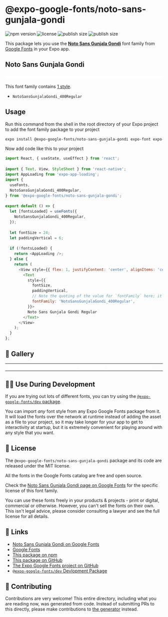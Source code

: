 # @expo-google-fonts/noto-sans-gunjala-gondi

![npm version](https://flat.badgen.net/npm/v/@expo-google-fonts/noto-sans-gunjala-gondi)
![license](https://flat.badgen.net/github/license/expo/google-fonts)
![publish size](https://flat.badgen.net/packagephobia/install/@expo-google-fonts/noto-sans-gunjala-gondi)
![publish size](https://flat.badgen.net/packagephobia/publish/@expo-google-fonts/noto-sans-gunjala-gondi)

This package lets you use the [**Noto Sans Gunjala Gondi**](https://fonts.google.com/specimen/Noto+Sans+Gunjala+Gondi) font family from [Google Fonts](https://fonts.google.com/) in your Expo app.

## Noto Sans Gunjala Gondi

![Noto Sans Gunjala Gondi](./font-family.png)

This font family contains [1 style](#-gallery).

- `NotoSansGunjalaGondi_400Regular`

## Usage

Run this command from the shell in the root directory of your Expo project to add the font family package to your project
```sh
expo install @expo-google-fonts/noto-sans-gunjala-gondi expo-font expo-app-loading
```

Now add code like this to your project
```js
import React, { useState, useEffect } from 'react';

import { Text, View, StyleSheet } from 'react-native';
import AppLoading from 'expo-app-loading';
import {
  useFonts,
  NotoSansGunjalaGondi_400Regular,
} from '@expo-google-fonts/noto-sans-gunjala-gondi';

export default () => {
  let [fontsLoaded] = useFonts({
    NotoSansGunjalaGondi_400Regular,
  });

  let fontSize = 24;
  let paddingVertical = 6;

  if (!fontsLoaded) {
    return <AppLoading />;
  } else {
    return (
      <View style={{ flex: 1, justifyContent: 'center', alignItems: 'center' }}>
        <Text
          style={{
            fontSize,
            paddingVertical,
            // Note the quoting of the value for `fontFamily` here; it expects a string!
            fontFamily: 'NotoSansGunjalaGondi_400Regular',
          }}>
          Noto Sans Gunjala Gondi Regular
        </Text>
      </View>
    );
  }
};

```

## 🔡 Gallery


||||
|-|-|-|
|![NotoSansGunjalaGondi_400Regular](./NotoSansGunjalaGondi_400Regular.ttf.png)||||


## 👩‍💻 Use During Development

If you are trying out lots of different fonts, you can try using the [`@expo-google-fonts/dev` package](https://github.com/expo/google-fonts/tree/master/font-packages/dev#readme).

You can import *any* font style from any Expo Google Fonts package from it. It will load the fonts
over the network at runtime instead of adding the asset as a file to your project, so it may take longer
for your app to get to interactivity at startup, but it is extremely convenient
for playing around with any style that you want.

## 📖 License

The `@expo-google-fonts/noto-sans-gunjala-gondi` package and its code are released under the MIT license.

All the fonts in the Google Fonts catalog are free and open source.

Check the [Noto Sans Gunjala Gondi page on Google Fonts](https://fonts.google.com/specimen/Noto+Sans+Gunjala+Gondi) for the specific license of this font family.

You can use these fonts freely in your products & projects - print or digital, commercial or otherwise. However, you can't sell the fonts on their own. This isn't legal advice, please consider consulting a lawyer and see the full license for all details.

## 🔗 Links

- [Noto Sans Gunjala Gondi on Google Fonts](https://fonts.google.com/specimen/Noto+Sans+Gunjala+Gondi)
- [Google Fonts](https://fonts.google.com/)
- [This package on npm](https://www.npmjs.com/package/@expo-google-fonts/noto-sans-gunjala-gondi)
- [This package on GitHub](https://github.com/expo/google-fonts/tree/master/font-packages/noto-sans-gunjala-gondi)
- [The Expo Google Fonts project on GitHub](https://github.com/expo/google-fonts)
- [`@expo-google-fonts/dev` Devlopment Package](https://github.com/expo/google-fonts/tree/master/font-packages/dev)

## 🤝 Contributing

Contributions are very welcome! This entire directory, including what you are reading now, was generated from code. Instead of submitting PRs to this directly, please make contributions to [the generator](https://github.com/expo/google-fonts/tree/master/packages/generator) instead.
